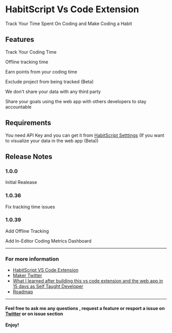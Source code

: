 # HabitScript Vs Code Extension

Track Your Time Spent On Coding and Make Coding a Habit

## Features

Track Your Coding Time

Offline tracking time

Earn points from your coding time

Exclude project from being tracked (Beta)

We don't share your data with any third party 

Share your goals using the web app  with others developers to stay accountable 



## Requirements

You need API Key and you can get it from  [HabitScript Setttings](https://habit-script.herokuapp.com/signup) (If you want to visualize your data in the web app (Beta))


## Release Notes



### 1.0.0

Initial Realease


### 1.0.36

Fix tracking time issues

### 1.0.39

Add Offline Tracking

Add In-Editor Coding Metrics Dashboard

-----------------------------------------------------------------------------------------------------------

### For more information

* [HabitScript VS Code Extension](https://marketplace.visualstudio.com/items?itemName=IliasHaddad.habitscript)
* [Maker Twitter](https://twitter.com/IliasHaddad3)
* [What I learned after building this vs code extension and the web app in 15 days as Self Taught Developer](https://medium.com/@iliashaddad/what-i-learned-after-building-my-first-product-in-15-days-as-self-taught-developer-ec856e72b05)
* [Roadmap](https://trello.com/b/7OUdaaeZ/habitscript-roadmap)



-----------------------------------------------------------------------------------------------------------

#### Feel free to ask me any questions , request a feature or resport a issue on [Twitter](https://twitter.com/IliasHaddad3) or on issue section 


**Enjoy!**
